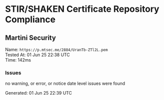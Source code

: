 # STIR/SHAKEN Certificate Repository Compliance

## Martini Security

Name: `https://p.mtsec.me/2884/UranTb-ZTl2L.pem`\
Tested At: 01 Jun 25 22:38 UTC\
Time: 142ms

### Issues

no warning, or error, or notice date level issues were found

Generated: 01 Jun 25 22:39 UTC